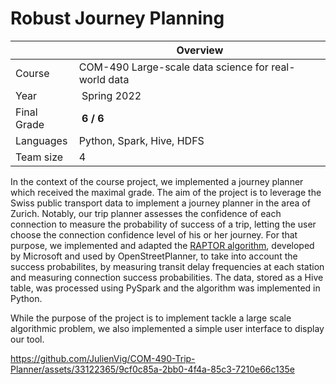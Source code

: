# Robust Journey Planning

| |Overview  | 
| - | - |
|Course| COM-490 Large-scale data science for real-world data |
| Year | Spring 2022 |
| Final Grade | **6 / 6** |
| Languages | Python, Spark, Hive, HDFS |
| Team size | 4 |

In the context of the course project, we implemented a journey planner which received the maximal grade. The aim of the project is to leverage the Swiss public transport data to implement a journey planner in the area of Zurich. Notably, our trip planner assesses the confidence of each connection to measure the probability of success of a trip, letting the user choose the connection confidence level of his or her journey.
For that purpose, we implemented and adapted the [RAPTOR algorithm](https://www.microsoft.com/en-us/research/wp-content/uploads/2012/01/raptor_alenex.pdf), developed by Microsoft and used by OpenStreetPlanner, to take into account the success probabilites, by measuring transit delay frequencies at each station and measuring connection success probabilities.
The data, stored as a Hive table, was processed using PySpark and the algorithm was implemented in Python.

While the purpose of the project is to implement tackle a large scale algorithmic problem, we also implemented a simple user interface to display our tool.

https://github.com/JulienVig/COM-490-Trip-Planner/assets/33122365/9cf0c85a-2bb0-4f4a-85c3-7210e66c135e
